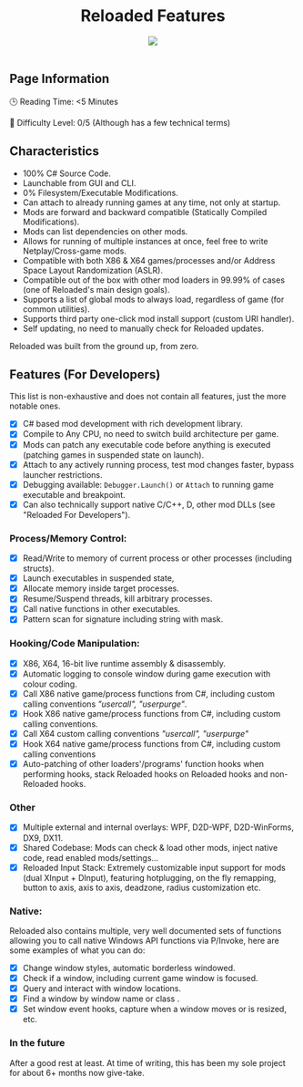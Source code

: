 
<div align="center">
	<h1>Reloaded Features</h1>
	<img src="https://i.imgur.com/mdohYO2.png" align="center" />
	<br/> <br/>
</div>

## Page Information

🕒 Reading Time: <5 Minutes

💯 Difficulty Level: 0/5 (Although has a few technical terms)

## Characteristics
 - 100% C# Source Code.
 - Launchable from GUI and CLI.
 - 0% Filesystem/Executable Modifications.
 - Can attach to already running games at any time, not only at startup.
 - Mods are forward and backward compatible (Statically Compiled Modifications).
 - Mods can list dependencies on other mods.
 - Allows for running of multiple instances at once, feel free to write Netplay/Cross-game mods.
 - Compatible with both X86 & X64 games/processes and/or Address Space Layout Randomization (ASLR).
 - Compatible out of the box with other mod loaders in 99.99% of cases (one of Reloaded's main design goals).
 - Supports a list of global mods to always load, regardless of game (for common utilities).
 - Supports third party one-click mod install support (custom URI handler).
 - Self updating, no need to manually check for Reloaded updates.

Reloaded was built from the ground up, from zero.

## Features (For Developers)
This list is non-exhaustive and does not contain all features, just the more notable ones.

 - [x] C# based mod development with rich development library.
 - [x] Compile to Any CPU, no need to switch build architecture per game.
 - [x] Mods can patch any executable code before anything is executed (patching games in suspended state on launch).
 - [x] Attach to any actively running process, test mod changes faster, bypass launcher restrictions.
 - [x] Debugging available: `Debugger.Launch()` or `Attach` to running game executable and breakpoint.
 - [x] Can also technically support native C/C++, D, other mod DLLs (see "Reloaded For Developers").

### Process/Memory Control:
 - [x] Read/Write to memory of current process or other processes (including structs).
 - [x] Launch executables in suspended state,
 - [x] Allocate memory inside target processes.
 - [x] Resume/Suspend threads, kill arbitrary processes.
 - [x] Call native functions in other executables.
 - [x] Pattern scan for signature including string with mask.

### Hooking/Code Manipulation:

 - [x] X86, X64, 16-bit live runtime assembly & disassembly.
 - [x] Automatic logging to console window during game execution with colour coding.
 - [x] Call X86 native game/process functions from C#, including custom calling conventions *"usercall", "userpurge"*.
 - [x] Hook X86 native game/process functions from C#, including custom calling conventions.
 - [x] Call X64 custom calling conventions *"usercall", "userpurge"*
 - [x] Hook X64 native game/process functions from C#, including custom calling conventions
 - [x] Auto-patching of other loaders'/programs' function hooks when performing hooks, stack Reloaded hooks on Reloaded hooks and non-Reloaded hooks.

### Other
- [x] Multiple external and internal overlays: WPF, D2D-WPF, D2D-WinForms, DX9, DX11.
- [x] Shared Codebase: Mods can check & load other mods, inject native code, read enabled mods/settings...
- [x] Reloaded Input Stack: Extremely customizable input support for mods (dual XInput + DInput), featuring hotplugging, on the fly remapping, button to axis, axis to axis, deadzone, radius customization etc.

### Native:
Reloaded also contains multiple, very well documented sets of functions allowing you to call native Windows API functions via P/Invoke, here are some examples of what you can do:

 - [x] Change window styles, automatic borderless windowed.
 - [x] Check if a window, including current game window is focused.
 - [x] Query and interact with window locations.
 - [x] Find a window by window name or class .
 - [x] Set window event hooks, capture when a window moves or is resized, etc.

### In the future
After a good rest at least. At time of writing, this has been my sole project for about 6+ months now give-take.
